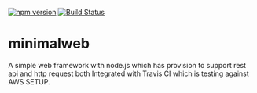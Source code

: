 [![npm version](https://badge.fury.io/js/minimalweb.svg)](http://badge.fury.io/js/minimalweb)
[![Build Status](https://travis-ci.org/piyasde/minimalweb.svg?branch=master)](https://travis-ci.org/piyasde/minimalweb.svg?branch=master)
# minimalweb
A simple web framework with node.js which has provision to support rest api and http request both
Integrated with Travis CI which is testing against AWS SETUP.
